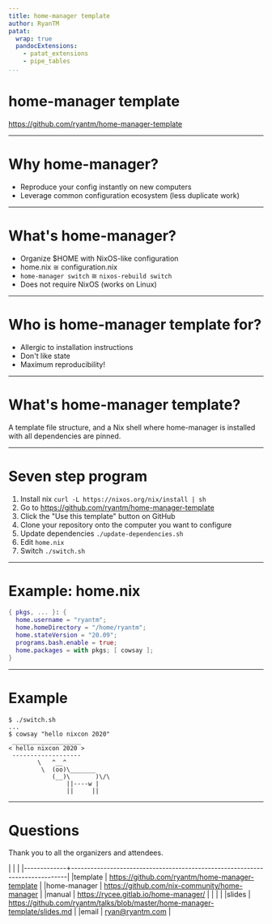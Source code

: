 ```yaml
---
title: home-manager template
author: RyanTM
patat:
  wrap: true
  pandocExtensions:
    - patat_extensions
    - pipe_tables
...
```


# home-manager template

https://github.com/ryantm/home-manager-template

---

# Why home-manager?

* Reproduce your config instantly on new computers
* Leverage common configuration ecosystem (less duplicate work)

---

# What's home-manager?

* Organize $HOME with NixOS-like configuration
* home.nix ≅ configuration.nix
* `home-manager switch` ≅ `nixos-rebuild switch`
* Does not require NixOS (works on Linux)

---

# Who is home-manager template for?

* Allergic to installation instructions
* Don't like state
* Maximum reproducibility!

---

# What's home-manager template?

A template file structure, and a Nix shell where home-manager is
installed with all dependencies are pinned.

---

# Seven step program

1. Install nix `curl -L https://nixos.org/nix/install | sh`
2. Go to https://github.com/ryantm/home-manager-template
3. Click the "Use this template" button on GitHub
4. Clone your repository onto the computer you want to configure
5. Update dependencies  `./update-dependencies.sh`
6. Edit `home.nix`
7. Switch `./switch.sh`

---

# Example: home.nix

```nix
{ pkgs, ... }: {
  home.username = "ryantm";
  home.homeDirectory = "/home/ryantm";
  home.stateVersion = "20.09";
  programs.bash.enable = true;
  home.packages = with pkgs; [ cowsay ];
}
```

---

# Example

```console
$ ./switch.sh
...
$ cowsay "hello nixcon 2020"
 ___________________
< hello nixcon 2020 >
 -------------------
        \   ^__^
         \  (oo)\_______
            (__)\       )\/\
                ||----w |
                ||     ||

```

---

# Questions

Thank you to all the organizers and attendees.

|             |                                                                             |
|-------------+-----------------------------------------------------------------------------|
|template     | https://github.com/ryantm/home-manager-template                             |
|home-manager | https://github.com/nix-community/home-manager                               |
|manual       | https://rycee.gitlab.io/home-manager/                                       |
|             |                                                                             |
|slides       | https://github.com/ryantm/talks/blob/master/home-manager-template/slides.md |
|email        | ryan@ryantm.com                                                             |
